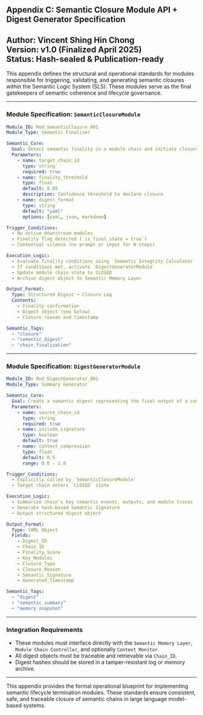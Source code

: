 
## Appendix C: Semantic Closure Module API + Digest Generator Specification
**Author**: Vincent Shing Hin Chong  
**Version**: v1.0 (Finalized April 2025)  
**Status**: Hash-sealed & Publication-ready  
--
This appendix defines the structural and operational standards for modules responsible for triggering, validating, and generating semantic closures within the Semantic Logic System (SLS). These modules serve as the final gatekeepers of semantic coherence and lifecycle governance.

---

### Module Specification: `SemanticClosureModule`

```yaml
Module_ID: Mod_SemanticClosure_001
Module_Type: Semantic Finalizer

Semantic_Core:
  Goal: Detect semantic finality in a module chain and initiate closure
  Parameters:
    - name: target_chain_id
      type: string
      required: true
    - name: finality_threshold
      type: float
      default: 0.85
      description: Confidence threshold to declare closure
    - name: digest_format
      type: string
      default: "yaml"
      options: [yaml, json, markdown]

Trigger_Conditions:
  - No active downstream modules
  - Finality flag detected (`is_final_state = true`)
  - Contextual silence (no prompt or input for N steps)

Execution_Logic:
  - Evaluate finality conditions using `Semantic Integrity Calculator`
  - If conditions met, activate `DigestGeneratorModule`
  - Update module chain state to CLOSED
  - Archive digest object to Semantic Memory Layer

Output_Format:
  Type: Structured Digest + Closure Log
  Contents:
    - Finality confirmation
    - Digest object (see below)
    - Closure reason and timestamp

Semantic_Tags:
  - "closure"
  - "semantic_digest"
  - "chain_finalization"
```

---

### Module Specification: `DigestGeneratorModule`

```yaml
Module_ID: Mod_DigestGenerator_001
Module_Type: Summary Generator

Semantic_Core:
  Goal: Create a semantic digest representing the final output of a completed chain
  Parameters:
    - name: source_chain_id
      type: string
      required: true
    - name: include_signature
      type: boolean
      default: true
    - name: context_compression
      type: float
      default: 0.5
      range: 0.0 - 1.0

Trigger_Conditions:
  - Explicitly called by `SemanticClosureModule`
  - Target chain enters `CLOSED` state

Execution_Logic:
  - Summarize chain's key semantic events, outputs, and module traces
  - Generate hash-based Semantic Signature
  - Output structured digest object

Output_Format:
  Type: YAML Object
  Fields:
    - Digest_ID
    - Chain_ID
    - Finality_Score
    - Key_Modules
    - Closure_Type
    - Closure_Reason
    - Semantic_Signature
    - Generated_Timestamp

Semantic_Tags:
  - "digest"
  - "semantic_summary"
  - "memory_snapshot"
```

---

### Integration Requirements

- These modules must interface directly with the `Semantic Memory Layer`, `Module Chain Controller`, and optionally `Context Monitor`.
- All digest objects must be traceable and retrievable via `Chain_ID`.
- Digest hashes should be stored in a tamper-resistant log or memory archive.

---

This appendix provides the formal operational blueprint for implementing semantic lifecycle termination modules. These standards ensure consistent, safe, and traceable closure of semantic chains in large language model-based systems.

